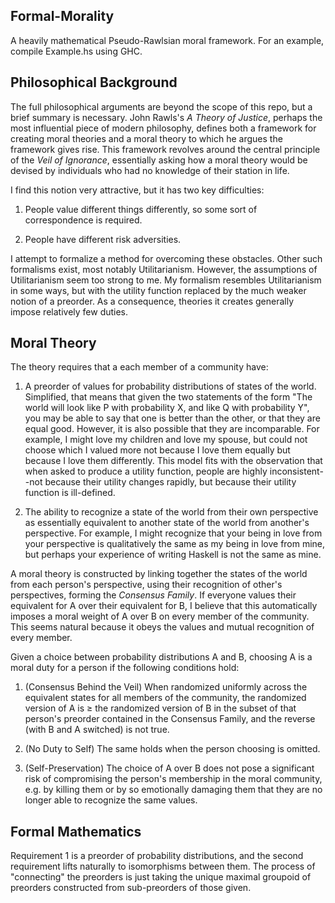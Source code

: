 Formal-Morality
---------------

A heavily mathematical Pseudo-Rawlsian moral framework. For an example, compile Example.hs using GHC.

## Philosophical Background

The full philosophical arguments are beyond the scope of this repo, but a brief summary is necessary.
John Rawls's *A Theory of Justice*, perhaps the most influential piece of modern philosophy,
defines both a framework for creating moral theories and 
a moral theory to which he argues the framework gives rise.
This framework revolves around the central principle of the *Veil of Ignorance*, essentially asking
how a moral theory would be devised by individuals who had no knowledge of their station in life.

I find this notion very attractive, but it has two key difficulties:

1. People value different things differently, so some sort of correspondence is required.

2. People have different risk adversities.

I attempt to formalize a method for overcoming these obstacles.
Other such formalisms exist, most notably Utilitarianism. However, the assumptions of Utilitarianism
seem too strong to me. My formalism resembles Utilitarianism in some ways, but with the utility
function replaced by the much weaker notion of a preorder.
As a consequence, theories it creates generally impose relatively few duties.

## Moral Theory

The theory requires that a each member of a community have:

1. A preorder of values for probability distributions of states of the world. 
Simplified, that means that given the two statements of the form 
"The world will look like P with probability X, and like Q with probability Y",
you may be able to say that one is better than the other, or that they are equal good.
However, it is also possible that they are incomparable.
For example, I might love my children and love my spouse, but could not choose which I valued more not
because I love them equally but because I love them differently.
This model fits with the observation that when asked to produce a utility function,
people are highly inconsistent--not because their utility changes rapidly, but because their utility
function is ill-defined.

2. The ability to recognize a state of the world from their own perspective as essentially
equivalent to another state of the world from another's perspective. For example, I might recognize that
your being in love from your perspective is qualitatively the same as my being in love from mine,
but perhaps your experience of writing Haskell is not the same as mine.

A moral theory is constructed by linking together the states of the world from each person's perspective,
using their recognition of other's perspectives, forming the *Consensus Family*. 
If everyone values their equivalent for A over their
equivalent for B, I believe that this automatically imposes a moral weight of A over B on 
every member of the community. This seems natural because it obeys the values and mutual recognition
of every member.

Given a choice between probability distributions A and B, choosing A is a moral duty for a person
if the following conditions hold:

1. (Consensus Behind the Veil) When randomized uniformly across the equivalent states for all members 
of the community, the randomized version of A is ≥ the randomized version of B in the subset
of that person's preorder contained in the Consensus Family, and the reverse (with B and A switched) is not true.

2. (No Duty to Self) The same holds when the person choosing is omitted.

3. (Self-Preservation) The choice of A over B does not pose a significant risk of compromising the person's
membership in the moral community, e.g. by killing them or by so emotionally damaging them that they
are no longer able to recognize the same values.

## Formal Mathematics

Requirement 1 is a preorder of probability distributions, and the second requirement lifts
naturally to isomorphisms between them.
The process of "connecting" the preorders is just taking the unique maximal groupoid of preorders
constructed from sub-preorders of those given.
